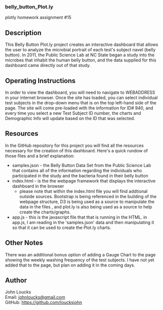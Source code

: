 ### belly_button_Plot.ly
plotly homework assignment #15

## Description
This Belly Button Plot.ly project creates an interactive dashboard that allows the user to analyze the microbial portrait of each test's subject navel (belly button).  In 2011, the Public Science Lab at NC State began a study into the microbes that inhabit the human belly button, and the data supplied for this dashboard came directly out of that study.

## Operating Instructions
In order to view the dashboard, you will need to navigate to WEBADDRESS in your internet browser.  Once the site has loaded, you can select individual test subjects in the drop-down menu that is on the top left-hand side of the page.  The site will come pre-loaded with the information for ID# 940, and every time you select a new Test Subject ID number, the charts and Demographic Info will update based on the ID that was selected.

## Resources
In the GitHub repository for this project you will find all the resources necessary for the creation of this dashboard.  Here's a quick rundow of those files and a brief explanation:
* samples.json - the Belly Button Data Set from the Public Science Lab that contains all of the information regarding the individuals who participated in the study and the bacteria found in their belly button
* index.html - is the the webpage framework that displays the interactive dashboard in the browser
    * please note that within the index.html file you will find addtional outside sources.  Bootstrap is being referenced in the building of the webpage structure, D3 is being used as a source to manipulate the data in the files , and plot.ly is also being used as a source to help create the charts/graphs.
* app.js - this is the javascript file that that is running in the HTML.  in app.js, I am reading in the 'samples.json' data and then manipulating it so that it can be used to create the Plot.ly charts.

##  Other Notes
There was an additional bonus option of adding a Gauge Chart to the page showing the weekly washing frequency of the test subjects.  I have not yet added that to the page, but plan on adding it in the coming days.

## Author
John Loucks\
Email:  johnloucks@gmail.com\
GitHub:  https://github.com/loucksjohn


